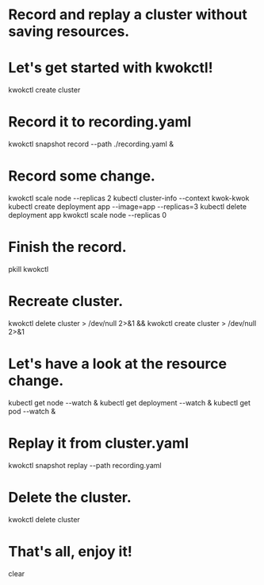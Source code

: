 # Record and replay a cluster without saving resources.

# Let's get started with kwokctl!
kwokctl create cluster

# Record it to recording.yaml
kwokctl snapshot record --path ./recording.yaml &

# Record some change.
kwokctl scale node --replicas 2
kubectl cluster-info --context kwok-kwok
kubectl create deployment app --image=app --replicas=3
kubectl delete deployment app
kwokctl scale node --replicas 0

# Finish the record.
pkill kwokctl

# Recreate cluster.
kwokctl delete cluster > /dev/null 2>&1 && kwokctl create cluster > /dev/null 2>&1

# Let's have a look at the resource change.
kubectl get node --watch &
kubectl get deployment --watch &
kubectl get pod --watch &

# Replay it from cluster.yaml
kwokctl snapshot replay --path recording.yaml

# Delete the cluster.
kwokctl delete cluster

# That's all, enjoy it!
clear